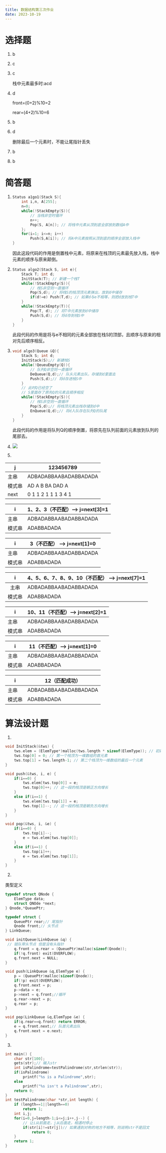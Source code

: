 ```yaml
---
title: 数据结构第三次作业
date: 2023-10-19
---
```




# 选择题

1. b

2. c

3. c

   栈中元素最多时:acd

4. d

   front=(0+2)%10=2

   rear=(4+2)%10=6

5. b

6. d

   删除最后一个元素时，不能让尾指针丢失

7. b

8. b

# 简答题

1. ```c
   Status a1go1(Stack S){
       int i,n, A[255];
       n=0;
       while(!StackEmpty(S)){
           // 当栈非空时循环
           n++;
           Pop(S, A[n]); // 将栈中元素从顶到底全部放到数组A中
       };
       for(i=1; i<=n; i++) 
           Push(S,A[i]); // 将A中元素按照从顶到底的顺序全部放入栈中
   }
   ```

   因此这段代码的作用是倒置栈中元素，将原来在栈顶的元素最先放入栈，栈中元素的顺序与原来颠倒。

2. ```c
   Status algo2(Stack S, int e){
       Stack T; int d;
       InitStack(T); // 新建一个栈T
       while(!StackEmpty(S)){
           // 栈S非空则一直循环
           Pop(S,d); // 将栈S的栈顶顶元素弹出，放到d中储存
           if(d!=e) Push(T,d); // 如果d与e不相等，则把d放到栈T中
       }
       while(!StackEmpty(T)){
           Pop(T, d); // 将T中元素放到d中储存
           Push(S,d); // 将d存到栈S中
       }
   }
   ```

   此段代码的作用是将与e不相同的元素全部放在栈S的顶部，且顺序与原来的相对先后顺序相反。

3. ```c
   void algo3(Queue &Q){
       Stack S; int d;
       InitStack(S);// 新建栈S
       while(!QeueuEmpty(Q)){
           // 队列Q非空则一直循环
           DeQueue(Q,d);// 队头元素出队，存储到d里面去
           Push(S,d);// 将d存进栈S中
       }
       // 此时Q已经空了
       // S里面存了原先Q的元素且顺序相反
       while(!StackEmpty(S)){
           // 栈S非空则一直循环
           Pop(S,d);// 将栈顶元素出栈存储到d中
           EnQueue(Q,d);// 将d入队存在队列Q的队尾
       }
   }
   ```

   此段代码的作用是将队列Q的顺序倒置，将原先在队列前面的元素放到队列的尾部去。

4. ![](https://cdn.jsdelivr.net/gh/Easter1995/blog-image/202310181738621.JPG)

5.  

   | j      | 123456789             |
   | ------ | --------------------- |
   | 主串   | ADBADABBAABADABBADADA |
   | 模式串 | AD A B BA DAD A       |
   | next   | 0 1 1 2 1 1 1 3 4 1   |

   | i      | 1、2、3（不匹配）--> j=next[3]=1 |
   | ------ | -------------------------------- |
   | 主串   | ADBADABBAABADABBADADA            |
   | 模式串 | ADABBADADA                       |

   | i      | 3（不匹配） --> j=next[1]=0 |
   | ------ | --------------------------- |
   | 主串   | ADBADABBAABADABBADADA       |
   | 模式串 | ADABBADADA                  |

   |   i    | 4、5、6、7、8、9、10（不匹配） --> j=next[7]=1 |
   | :----: | :--------------------------------------------- |
   |  主串  | ADBADABBAABADABBADADA                          |
   | 模式串 | ADABBADADA                                     |

   | i      | 10、11（不匹配）--> j=next[2]=1 |
   | ------ | ------------------------------- |
   | 主串   | ADBADABBAABADABBADADA           |
   | 模式串 | ADABBADADA                      |

   | i      | 11（不匹配）--> j=next[1]=0 |
   | ------ | --------------------------- |
   | 主串   | ADBADABBAABADABBADADA       |
   | 模式串 | ADABBADADA                  |

   | i      | 12（匹配成功）        |
   | ------ | --------------------- |
   | 主串   | ADBADABBAABADABBADADA |
   | 模式串 | ADABBADADA            |

# 算法设计题

1. 

   ```c
   void InitStack(&tws) {
       tws.elem = (ElemType*)malloc(tws.length * sizeof(ElemType)); // 初始化长度为tws.length的一维数组elem
       tws.top[0] = 0; // 第一个栈顶为一维数组的首元素
       tws.top[1] = tws.length-1; // 第二个栈顶为一维数组的最后一个元素
   }
   ```

   ```c
   void push(&tws, i, e) {
       if(i==0) {
           tws.elem[tws.top[0]] = e;
           tws.top[0]++; // 这一段的栈顶是朝正方向增长
       }
       else if(i==1) {
           tws.elem[tws.top[1]] = e;
           tws.top[1]--; // 这一段的栈顶是朝负方向增长
       }
   }
   ```

   ```c
   void pop(&tws, i, &e) {
       if(i==0) {
           tws.top[i]--;
           e = tws.elem[tws.top[0]];
       }
       else if(i==1) {
           tws.top[i]++;
           e = tws.elem[tws.top[1]];
       }
   }
   ```

2. 

   类型定义

   ```c
   typedef struct QNode {
       ElemType data;
       struct QNOde *next;
   } Qnode,*QueuePtr;
   
   typedef struct {
       QueuePtr rear;// 尾指针
       Qnode front;// 头节点
   } LinkQueue;
   ```

   ```c
   void initQueue(LinkQueue &q) {
   	// 链队带头节点 但是没有头指针
       q.front = q.rear = (QueuePtr)malloc(sizeof(Qnode));
       if(!q.front) exit(OVERFLOW);
       q.front.next = NULL;
   }
   ```

   ```c
   void push(LinkQueue &q,ElemType e) {
       p = (QueuePtr)malloc(sizeof(Qnode));
       if(!p) exit(OVERFLOW);
       q.front.next = p;
       p->data = e;
       p->next = q.front;//循环
       q.rear->next = p;
       q.rear = p;
   }
   ```

   ```c
   void pop(LinkQueue &q,ElemType &e) {
       if(q.rear==q.front) return ERROR;
       e = q.front.next;// 队首元素出队
       q.front.next = e.next;
   }
   ```

3. 

   ```c
   int main() {
       char str[100];
       gets(str);// 输入str
       int isPalindrome=testPalindrome(str,strlen(str));
       if(isPalindrome)
           printf("%s is a Palindrome",str);
       else
           printf("%s isn't a Palindrome",str);
       return 0;
   }
   int testPalindrome(char *str,int length) {
       if (length==1||length==0)
           return 1;
       int i,j;
       for(i=0,j=length-1;i<=j;i++,j--) {
           // 让i从前面走，j从后面走，相遇时停止
           if(str[i]!=str[j])// 如果遇到对称的地方不相等，则说明str不是回文
               return 0;
       }
       return 1;
   }
   ```









